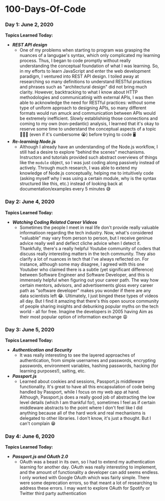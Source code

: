 # 100-Days-Of-Code

### Day 1: June 2, 2020

**Topics Learned Today:**
- **_REST API design_**
  - One of my problems when starting to program was grasping the nuances of a langugae's syntax, which only complicated my learning process. Thus, I began to code promptly without really understanding the conceptual foundation of what I was learning. So, in my efforts to learn JavaScript and enter the web development paradigm, I ventured into REST API design. I toiled away at researching so many definitions to understand RESTful practices and phrases such as "architectural design" did not bring much clarity. However, backtracking to what I know about HTTP methodologies and communicatinig with external APIs, I was then able to acknowledge the need for RESTful practices: without some type of uniform approach to designing APIs, so many different formats would run amuck and communication between APIs would be extremely inefficient. Slowly establishinig those connections and coming to my own (non-pedantic) analysis, I learned that it's okay to reserve some time to understand the conceptual aspects of a topic 🙇🏽‍♂️ (even if it's cumbersome 😭) before trying to code 🖥
- **_Re-learninig Node.js_**
  - Although I already have an understanding of the Node.js workflow, I still had a desire to explore "behind the scenes" mechanisms. Instructors and tutorials provided such abstract overviews of things like the `module` object, so I was just coding along passively instead of actively. Through much research, I was able to extend my knowledge of Node.js conceptually, helping me to intuitively code (asking myself why I was using a certain module, why is the syntax structured like this, etc.) instead of looking back at documentation/examples every 5 minutes 😅

### Day 2: June 4, 2020
**Topics Learned Today:**
- **_Watching Coding Related Career Videos_**
  - Sometimes the people I meet in real life don't provide really valuable informatioon regarding the tech industry. Now, what's considered "valuable" may vary from person to person, but I receive geninue advice really well and deflect cliche advice when I detect it. Thankfully, there's a really helpful Youtube community of coders that discuss really interesting matters in the tech community. They also clarify a lot of nuances in tech that I've always reflected on. For instance, although some may disagree, I agreed with this one Youtuber who claimed there is a subtle (yet significant difference) between Software Engineer and Software Developer, and this is immensely helpful when figuring out your career path. The way how certain mentors, advisors, and advertisements gloss every career path as "software developer" makes you wonder if there are any data scientists left 😂. Ultimately, I just binged these types of videos all day. But I find it amazing that there's this open source community of people sharing insights and debunking popular myths on the tech world - all for free. Imagine the developers in 2005 having Aim as their most popular option of information exchange 😩

### Day 3: June 5, 2020
**Topics Learned Today:**
- **_Authentication and Security_**
  - It was really interesting to see the layered approaches of authentication, from simple usernames and passwords, encrypting passwords, environment variables, hashing passwords, hacking (for learning purposes!), salting, etc.
- **_Passport.js_**
  - Learned about cookies and sessions, Passport.js middleware functionality. It's great to have all this encapsulation of code being handled by Passport, while I focus on my web app at hand. Although, Passport.js does a really good job of abstracting the low level details (which I am thankful for), sometimes I feel as if certain middleware abstracts to the point where I don't feel like I did anything because all of the hard work and real mechanisms is delegated to other libraries. I don't know, it's just a thought. But I can't complain 😁

### Day 4: June 6, 2020
**Topics Learned Today:**
- **_Passport.js and OAuth 2.0_**
  - OAuth was a beast in its own, so I had to extend my authentication learning for another day. OAuth was really interesting to implement, and the amount of functionality a developer can add seems endless. I only worked with Google OAuth which was fairly simple. There were some deprecation errors, so that meant a lot of researching to address these errors. I may want to explore OAuth for Spotify or Twitter third party authentication
